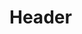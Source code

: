 <!-- TITLE: Onshape Installation Tutorial -->
<!-- SUBTITLE: A quick summary of Onshape Installation Tutorial -->

# Header